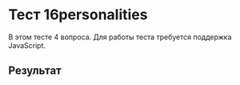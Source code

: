 # Тест 16personalities

В этом тесте 4 вопроса. Для работы теста требуется поддержка JavaScript.

<div id="test_contents">
</div>

## Результат

<div id="res">
</div>

<script src="jquery.js"></script>
<script src="test.js"></script>
<script src="16p.js"></script>
